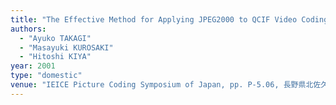 ```yaml
---
title: "The Effective Method for Applying JPEG2000 to QCIF Video Coding"
authors:
  - "Ayuko TAKAGI"
  - "Masayuki KUROSAKI"
  - "Hitoshi KIYA"
year: 2001
type: "domestic"
venue: "IEICE Picture Coding Symposium of Japan, pp. P-5.06, 長野県北佐久郡軽井沢町, 2001-11-01."
---
```

